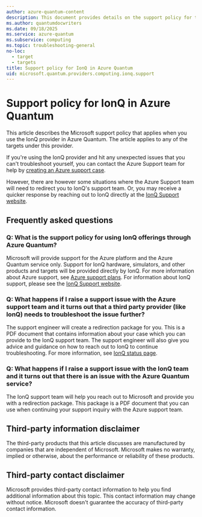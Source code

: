 ```yaml
---
author: azure-quantum-content
description: This document provides details on the support policy for the IonQ provider in Azure Quantum
ms.author: quantumdocwriters
ms.date: 09/18/2025
ms.service: azure-quantum
ms.subservice: computing
ms.topic: troubleshooting-general
no-loc:
  - target
  - targets
title: Support policy for IonQ in Azure Quantum
uid: microsoft.quantum.providers.computing.ionq.support
---
```


# Support policy for IonQ in Azure Quantum

This article describes the Microsoft support policy that applies when you use the IonQ provider in Azure Quantum. The article applies to any of the targets under this provider.

If you're using the IonQ provider and hit any unexpected issues that you can't troubleshoot yourself, you can contact the Azure Support team for help by [creating an Azure support case](/azure/azure-portal/supportability/how-to-create-azure-support-request).

However, there are however some situations where the Azure Support team will need to redirect you to IonQ's support team. Or, you may receive a quicker response by reaching out to IonQ directly at the [IonQ Support website](http://support.ionq.com/). 

## Frequently asked questions

### Q: What is the support policy for using IonQ offerings through Azure Quantum?

Microsoft will provide support for the Azure platform and the Azure Quantum service only. Support for IonQ hardware, simulators, and other products and targets will be provided directly by IonQ. For more information about Azure support, see [Azure support plans](https://azure.microsoft.com/support/plans/).
For information about IonQ support, please see the [IonQ Support website](http://support.ionq.com/).

### Q: What happens if I raise a support issue with the Azure support team and it turns out that a third party provider (like IonQ) needs to troubleshoot the issue further?

The support engineer will create a redirection package for you. This is a PDF document that contains information about your case which you can provide to the IonQ support team.
The support engineer will also give you advice and guidance on how to reach out to IonQ to continue troubleshooting. For more information, see [IonQ status page](https://status.ionq.co/).

### Q: What happens if I raise a support issue with the IonQ team and it turns out that there is an issue with the Azure Quantum service?

The IonQ support team will help you reach out to Microsoft and provide you with a redirection package. This package is a PDF document that you can use when continuing your support inquiry with the Azure support team.

## Third-party information disclaimer

The third-party products that this article discusses are manufactured by companies that are independent of Microsoft. Microsoft makes no warranty, implied or otherwise, about the performance or reliability of these products.

## Third-party contact disclaimer

Microsoft provides third-party contact information to help you find additional information about this topic. This contact information may change without notice. Microsoft doesn't guarantee the accuracy of third-party contact information.
